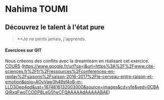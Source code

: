 #  Nahima TOUMI

## Découvrez le talent à l'état pure 
> **Je ne perds jamais, j'apprends.

#### Exercices sur GIT
Nous créeons des conflits avec la dreamteam en réalisant cet exercice.
[COURS](https://formation-hb.drakolab.fr/git/98-exercices.html#travailler-en-equipe)
(https://www.google.fr/url?sa=i&url=https%3A%2F%2Fwww.cite-sciences.fr%2Ffr%2Fressources%2Fconferences-en-replay%2Fsaisons%2Fsaison-2016-2017%2Fle-cerveau-entre-raison-et-emotion&psig=AOvVaw3h49sf4oB-m-LLD3Oep4qd&ust=1674816132003000&source=images&cd=vfe&ved=0CBAQjRxqFwoTCODP8LeG5fwCFQAAAAAdAAAAABAE)

